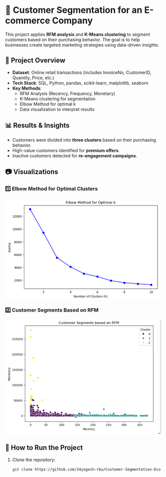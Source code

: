 # 🛒 Customer Segmentation for an E-commerce Company

This project applies **RFM analysis** and **K-Means clustering** to segment customers based on their purchasing behavior. The goal is to help businesses create targeted marketing strategies using data-driven insights.

## 📌 Project Overview
- **Dataset**: Online retail transactions (includes InvoiceNo, CustomerID, Quantity, Price, etc.)
- **Tech Stack**: SQL, Python, pandas, scikit-learn, matplotlib, seaborn
- **Key Methods**: 
  - RFM Analysis (Recency, Frequency, Monetary)
  - K-Means clustering for segmentation
  - Elbow Method for optimal k
  - Data visualization to interpret results

## 📊 Results & Insights
- Customers were divided into **three clusters** based on their purchasing behavior.
- High-value customers identified for **premium offers**.
- Inactive customers detected for **re-engagement campaigns**.

## 📷 Visualizations
### **1️⃣ Elbow Method for Optimal Clusters**
![Elbow Method](https://github.com/27yogesh-rbu/Customer-Segmentation-Ecommerce/blob/main/Screenshot%202025-03-31%20141735.png?raw=true)

### **2️⃣ Customer Segments Based on RFM**
![Customer Segments](https://github.com/27yogesh-rbu/Customer-Segmentation-Ecommerce/blob/main/Screenshot%202025-03-31%20141726.png?raw=true)

## 🚀 How to Run the Project
1. Clone the repository:
   ```bash
   git clone https://github.com/24yogesh-rbu/Customer-Segmentation-Ecommerce.git

